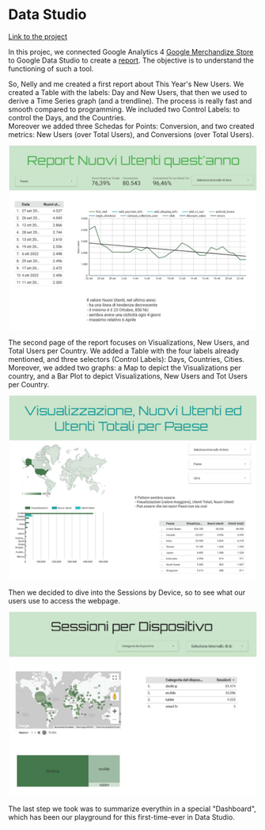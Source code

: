 # Data Studio

[Link to the project](https://datastudio.google.com/s/vJEumyFDKzk)

In this projec, we connected Google Analytics 4 [Google Merchandize Store](https://www.youtube.com/watch?v=mgWtUf0mKhk) to Google Data Studio to create a [report](https://datastudio.google.com/s/vJEumyFDKzk). The objective is to understand the functioning of such a tool.

So, Nelly and me created a first report about This Year's New Users. We created a Table with the labels: Day and New Users, that then we used to derive a Time Series graph (and a trendline). The process is really fast and smooth compared to programming. We included two Control Labels: to control the Days, and the Countries. <br>
Moreover we added three Schedas for Points: Conversion, and two created metrics: New Users (over Total Users), and Conversions (over Total Users).

<p align="center">
    <img src="https://github.com/stefanogrillo/Data-Analyst---Epicode/blob/b9ba04390b205f0dbc613b3d7061c4cf7f8f8548/Week%205/Day%201/Esercizio_1.jpg" alt= “” width="500" height="372">
</p>

The second page of the report focuses on Visualizations, New Users, and Total Users per Country. We added a Table with the four labels already mentioned, and three selectors (Control Labels): Days, Countries, Cities. Moreover, we added two graphs: a Map to depict the Visualizations per country, and a Bar Plot to depict Visualizations, New Users and Tot Users per Country.

<p align="center">
    <img src="https://github.com/stefanogrillo/Data-Analyst---Epicode/blob/573543bc64a9e99085f1236561edc89ed6186afa/Week%205/Day%201/Esercizio_1%20(1).jpg" alt= “” width="500" height="372">
</p>

Then we decided to dive into the Sessions by Device, so to see what our users use to access the webpage.

<p align="center">
    <img src="https://github.com/stefanogrillo/Data-Analyst---Epicode/blob/f9ff5592be059c337f4c7e708b3f6dc6224b92b9/Week%205/Day%201/Esercizio_1%20(2).jpg" alt= “” width="500" height="372">
</p>

The last step we took was to summarize everythin in a special "Dashboard", which has been our playground for this first-time-ever in Data Studio.

